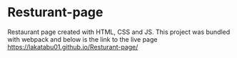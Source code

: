 # Resturant-page
Restaurant page created with HTML, CSS and JS.
This project was bundled with webpack and below is the link to the live page
https://lakatabu01.github.io/Resturant-page/
